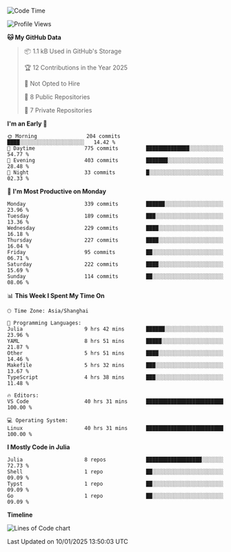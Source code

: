 <!--START_SECTION:waka-->
![Code Time](http://img.shields.io/badge/Code%20Time-150%20hrs%2057%20mins-blue)

![Profile Views](http://img.shields.io/badge/Profile%20Views-23-blue)

**🐱 My GitHub Data** 

> 📦 1.1 kB Used in GitHub's Storage 
 > 
> 🏆 12 Contributions in the Year 2025
 > 
> 🚫 Not Opted to Hire
 > 
> 📜 8 Public Repositories 
 > 
> 🔑 7 Private Repositories 
 > 
**I'm an Early 🐤** 

```text
🌞 Morning                204 commits         ████░░░░░░░░░░░░░░░░░░░░░   14.42 % 
🌆 Daytime                775 commits         ██████████████░░░░░░░░░░░   54.77 % 
🌃 Evening                403 commits         ███████░░░░░░░░░░░░░░░░░░   28.48 % 
🌙 Night                  33 commits          █░░░░░░░░░░░░░░░░░░░░░░░░   02.33 % 
```
📅 **I'm Most Productive on Monday** 

```text
Monday                   339 commits         ██████░░░░░░░░░░░░░░░░░░░   23.96 % 
Tuesday                  189 commits         ███░░░░░░░░░░░░░░░░░░░░░░   13.36 % 
Wednesday                229 commits         ████░░░░░░░░░░░░░░░░░░░░░   16.18 % 
Thursday                 227 commits         ████░░░░░░░░░░░░░░░░░░░░░   16.04 % 
Friday                   95 commits          ██░░░░░░░░░░░░░░░░░░░░░░░   06.71 % 
Saturday                 222 commits         ████░░░░░░░░░░░░░░░░░░░░░   15.69 % 
Sunday                   114 commits         ██░░░░░░░░░░░░░░░░░░░░░░░   08.06 % 
```


📊 **This Week I Spent My Time On** 

```text
🕑︎ Time Zone: Asia/Shanghai

💬 Programming Languages: 
Julia                    9 hrs 42 mins       ██████░░░░░░░░░░░░░░░░░░░   23.96 % 
YAML                     8 hrs 51 mins       █████░░░░░░░░░░░░░░░░░░░░   21.87 % 
Other                    5 hrs 51 mins       ████░░░░░░░░░░░░░░░░░░░░░   14.46 % 
Makefile                 5 hrs 32 mins       ███░░░░░░░░░░░░░░░░░░░░░░   13.67 % 
TypeScript               4 hrs 38 mins       ███░░░░░░░░░░░░░░░░░░░░░░   11.48 % 

🔥 Editors: 
VS Code                  40 hrs 31 mins      █████████████████████████   100.00 % 

💻 Operating System: 
Linux                    40 hrs 31 mins      █████████████████████████   100.00 % 
```

**I Mostly Code in Julia** 

```text
Julia                    8 repos             ██████████████████░░░░░░░   72.73 % 
Shell                    1 repo              ██░░░░░░░░░░░░░░░░░░░░░░░   09.09 % 
Typst                    1 repo              ██░░░░░░░░░░░░░░░░░░░░░░░   09.09 % 
Go                       1 repo              ██░░░░░░░░░░░░░░░░░░░░░░░   09.09 % 
```



**Timeline**

![Lines of Code chart](https://raw.githubusercontent.com/dhtantoy/dhtantoy/main/assets/bar_graph.png)


 Last Updated on 10/01/2025 13:50:03 UTC
<!--END_SECTION:waka-->



<!--
**dhtantoy/dhtantoy** is a ✨ _special_ ✨ repository because its `README.md` (this file) appears on your GitHub profile.

Here are some ideas to get you started:

- 🔭 I’m currently working on ...
- 🌱 I’m currently learning ...
- 👯 I’m looking to collaborate on ...
- 🤔 I’m looking for help with ...
- 💬 Ask me about ...
- 📫 How to reach me: ...
- 😄 Pronouns: ...
- ⚡ Fun fact: ...
-->
